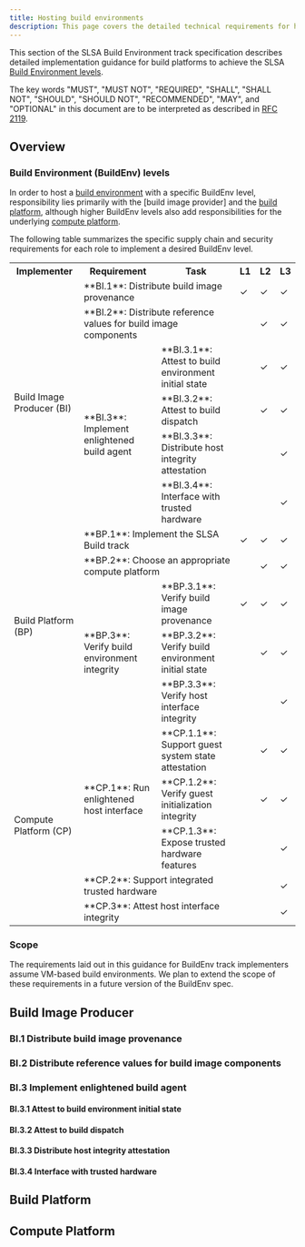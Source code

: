 ```yaml
---
title: Hosting build environments
description: This page covers the detailed technical requirements for hosting build environments at each SLSA Build Environment level. The intended audience is build platform implementers, compute infrastructure providers and security engineers.
---
```


This section of the SLSA Build Environment track specification describes
detailed implementation guidance for build platforms to achieve the SLSA
[Build Environment levels].

The key words "MUST", "MUST NOT", "REQUIRED", "SHALL", "SHALL NOT", "SHOULD",
"SHOULD NOT", "RECOMMENDED", "MAY", and "OPTIONAL" in this document are to be
interpreted as described in [RFC 2119](https://www.rfc-editor.org/rfc/rfc2119).

## Overview

### Build Environment (BuildEnv) levels

In order to host a [build environment] with a specific BuildEnv level,
responsibility lies primarily with the [build image provider] and the
[build platform], although higher BuildEnv levels also add responsibilities for
the underlying [compute platform].

The following table summarizes the specific supply chain and security
requirements for each role to implement a desired BuildEnv level.

<table class="no-alternate">
<tr>
  <th>Implementer
  <th>Requirement
  <th>Task
  <th>L1<th>L2<th>L3
<tr>
  <td rowspan=6><span id="build-image-producer">Build Image Producer (BI)</span>
  <td colspan=2><span id="distribute-image-provenance">**BI.1**: Distribute build image provenance</span>
  <td>✓<td>✓<td>✓
<tr>
  <td colspan=2><span id="distribute-image-ref-values">**BI.2**: Distribute reference values for build image components</span>
  <td> <td>✓<td>✓
<tr>
  <td rowspan=4><span id="enlightened-build-agent">**BI.3**: Implement enlightened build agent</span>
  <td><span id="attest-env-initial-state">**BI.3.1**: Attest to build environment initial state</span>
  <td> <td>✓<td>✓
<tr>
  <td><span id="attest-build-dispatch">**BI.3.2**: Attest to build dispatch</span>
  <td> <td>✓<td>✓
<tr>
  <td><span id="distribute-host-integrity-attesttations">**BI.3.3**: Distribute host integrity attestation</span>
  <td> <td> <td>✓
<tr>
  <td><span id="interface-trusted-hardware">**BI.3.4**: Interface with trusted hardware</span>
  <td> <td> <td>✓
<tr>
  <td rowspan=5><span id="build-platform">Build Platform (BP)</span>
  <td colspan=2><span id="implement-slsa-build-track">**BP.1**: Implement the SLSA Build track</span>
  <td>✓<td>✓<td>✓
<tr>
  <td colspan=2><span id="choose-appropriate-compute-platform">**BP.2**: Choose an appropriate compute platform</span>
  <td> <td>✓<td>✓
<tr>
  <td rowspan=3><span id="verify-build-environment-integrity">**BP.3**: Verify build environment integrity</span>
  <td><span id="verify-image-provenance">**BP.3.1**: Verify build image provenance</span>
  <td>✓<td>✓<td>✓
<tr>
  <td><span id="verify-env-initial-state">**BP.3.2**: Verify build environment initial state</span>
  <td> <td>✓<td>✓
<tr>
  <td><span id="verify-host-interface">**BP.3.3**: Verify host interface integrity</span>
  <td> <td> <td>✓
<tr>
  <td rowspan=5><span id="compute-platform">Compute Platform (CP)</span>
  <td rowspan=3><span id="enlightened-host-interface">**CP.1**: Run enlightened host interface</span>
  <td><span id="generate-guest-attestations">**CP.1.1**: Support guest system state attestation</span>
  <td> <td>✓<td>✓
<tr>
  <td><span id="guest-secure-boot">**CP.1.2**: Verify guest initialization integrity</span>
  <td> <td>✓<td>✓
<tr>
  <td><span id="expose-trusted-hardware">**CP.1.3**: Expose trusted hardware features</span>
  <td> <td> <td>✓
<tr>
  <td colspan=2><span id="trusted-hardware-feature">**CP.2**: Support integrated trusted hardware</span>
  <td> <td> <td>✓
<tr>
  <td colspan=2><span id="host-secure-boot">**CP.3**: Attest host interface integrity</span>
  <td> <td> <td>✓
</table>

### Scope

The requirements laid out in this guidance for BuildEnv track implementers
assume VM-based build environments. We plan to extend the scope of these
requirements in a future version of the BuildEnv spec.

## Build Image Producer

### BI.1 Distribute build image provenance

### BI.2 Distribute reference values for build image components

### BI.3 Implement enlightened build agent

#### BI.3.1 Attest to build environment initial state

#### BI.3.2 Attest to build dispatch

#### BI.3.3 Distribute host integrity attestation

#### BI.3.4 Interface with trusted hardware

## Build Platform

## Compute Platform

[Build Environment levels]: attested-build-env-levels.md
[build environment]: terminology.md#build-environment
[build platform]: terminology.md#platform
[compute platform]: terminology.md#compute-platform
